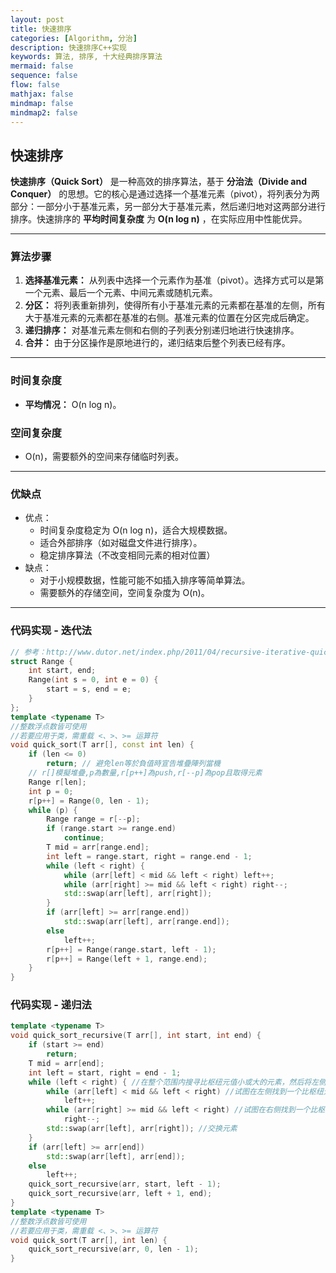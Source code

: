 ```yaml
---
layout: post
title: 快速排序
categories: [Algorithm, 分治]
description: 快速排序C++实现
keywords: 算法, 排序, 十大经典排序算法
mermaid: false
sequence: false
flow: false
mathjax: false
mindmap: false
mindmap2: false
---
```


## 快速排序

**快速排序（Quick Sort）** 是一种高效的排序算法，基于 **分治法（Divide and Conquer）** 的思想。它的核心是通过选择一个基准元素（pivot），将列表分为两部分：一部分小于基准元素，另一部分大于基准元素，然后递归地对这两部分进行排序。快速排序的 **平均时间复杂度** 为 **O(n log n)** ，在实际应用中性能优异。

---

### 算法步骤
1. **选择基准元素：**  从列表中选择一个元素作为基准（pivot）。选择方式可以是第一个元素、最后一个元素、中间元素或随机元素。
2. **分区：** 将列表重新排列，使得所有小于基准元素的元素都在基准的左侧，所有大于基准元素的元素都在基准的右侧。基准元素的位置在分区完成后确定。
3. **递归排序：** 对基准元素左侧和右侧的子列表分别递归地进行快速排序。
4. **合并：** 由于分区操作是原地进行的，递归结束后整个列表已经有序。

---

### 时间复杂度
+ **平均情况：** O(n log n)。
  
### 空间复杂度
- O(n)，需要额外的空间来存储临时列表。

---

### 优缺点
+ 优点：
  + 时间复杂度稳定为 O(n log n)，适合大规模数据。
  + 适合外部排序（如对磁盘文件进行排序）。
  + 稳定排序算法（不改变相同元素的相对位置）
+ 缺点：
  + 对于小规模数据，性能可能不如插入排序等简单算法。
  + 需要额外的存储空间，空间复杂度为 O(n)。

---

### 代码实现 - 迭代法

```c++
// 参考：http://www.dutor.net/index.php/2011/04/recursive-iterative-quick-sort/
struct Range {
    int start, end;
    Range(int s = 0, int e = 0) {
        start = s, end = e;
    }
};
template <typename T>
//整数浮点数皆可使用
//若要应用于类，需重载 <、>、>= 运算符
void quick_sort(T arr[], const int len) {
    if (len <= 0)
        return; // 避免len等於負值時宣告堆疊陣列當機
    // r[]模擬堆疊,p為數量,r[p++]為push,r[--p]為pop且取得元素
    Range r[len];
    int p = 0;
    r[p++] = Range(0, len - 1);
    while (p) {
        Range range = r[--p];
        if (range.start >= range.end)
            continue;
        T mid = arr[range.end];
        int left = range.start, right = range.end - 1;
        while (left < right) {
            while (arr[left] < mid && left < right) left++;
            while (arr[right] >= mid && left < right) right--;
            std::swap(arr[left], arr[right]);
        }
        if (arr[left] >= arr[range.end])
            std::swap(arr[left], arr[range.end]);
        else
            left++;
        r[p++] = Range(range.start, left - 1);
        r[p++] = Range(left + 1, range.end);
    }
}
```

### 代码实现 - 递归法

```c++
template <typename T>
void quick_sort_recursive(T arr[], int start, int end) {
    if (start >= end)
        return;
    T mid = arr[end];
    int left = start, right = end - 1;
    while (left < right) { //在整个范围内搜寻比枢纽元值小或大的元素，然后将左侧元素与右侧元素交换
        while (arr[left] < mid && left < right) //试图在左侧找到一个比枢纽元更大的元素
            left++;
        while (arr[right] >= mid && left < right) //试图在右侧找到一个比枢纽元更小的元素
            right--;
        std::swap(arr[left], arr[right]); //交换元素
    }
    if (arr[left] >= arr[end])
        std::swap(arr[left], arr[end]);
    else
        left++;
    quick_sort_recursive(arr, start, left - 1);
    quick_sort_recursive(arr, left + 1, end);
}
template <typename T> 
//整数浮点数皆可使用
//若要应用于类，需重载 <、>、>= 运算符
void quick_sort(T arr[], int len) {
    quick_sort_recursive(arr, 0, len - 1);
}
```
